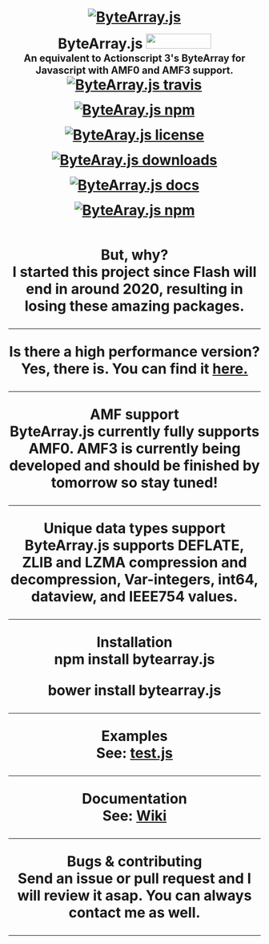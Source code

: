 <h1 align="center">
  <a href="https://i.imgur.com/YNA8qWm.png"><img src="https://i.imgur.com/YNA8qWm.png" alt="ByteArray.js" style= "margin-bottom: 1rem"></a>
  <br>
  ByteArray.js <img src="https://raw.githubusercontent.com/benschwarz/bower-badges/gh-pages/badge%402x.png" width="130" height="30">
  <br>
  <sub><sup>An equivalent to Actionscript 3's ByteArray for Javascript with AMF0 and AMF3 support.</sup></sub>
  <br>
  <a href="https://travis-ci.org/Zaseth/ByteArray.js"><img src="https://travis-ci.org/Zaseth/ByteArray.js.svg?branch=master" alt="ByteArray.js travis" style= "margin-bottom: 1rem"></a>
  <a href="https://www.npmjs.com/package/bytearray.js"><img src="https://img.shields.io/npm/v/bytearray.js.svg" alt="ByteAray.js npm" style="margin-bottom: 1rem"></a>
  <a href="https://github.com/Zaseth/ByteArray.js/blob/master/LICENSE"><img src="https://img.shields.io/npm/l/bytearray.js.svg" alt="ByteAray.js license" style="margin-bottom: 1rem"></a>
  <a href="https://npm-stat.com/charts.html?package=bytearray.js"><img src="https://img.shields.io/npm/dy/bytearray.js.svg" alt="ByteAray.js downloads" style="margin-bottom: 1rem"></a>
  <a href="https://github.com/Zaseth/ByteArray.js/wiki"><img src="https://img.shields.io/readthedocs/pip/stable.svg" alt="ByteArray.js docs" style="margin-bottom: 1rem"></a>
  <a href="https://npmjs.org/package/bytearray.js"><img src="https://nodei.co/npm/bytearray.js.png" alt="ByteAray.js npm" style="margin-bottom: 1rem"></a>
</h1>

<h1 align="center">
  But, why?
  <br>
  I started this project since Flash will end in around 2020, resulting in losing these amazing packages.
  <hr>
  Is there a high performance version?
  <br>
  Yes, there is. You can find it <a href="https://github.com/Zaseth/ByteArray.js/blob/master/ByteArrayHP.js">here.</a>
  <hr>
  AMF support
  <br>
  ByteArray.js currently fully supports AMF0. AMF3 is currently being developed and should be finished by tomorrow so stay tuned!
  <hr>
  Unique data types support
  <br>
  ByteArray.js supports DEFLATE, ZLIB and LZMA compression and decompression,  Var-integers, int64, dataview, and IEEE754 values.
  <hr>
  Installation
  <br>
  npm install bytearray.js
  
  bower install bytearray.js
  <hr>
  Examples
  <br>
  See: <a href="https://github.com/Zaseth/ByteArray.js/blob/master/Examples/test.js">test.js</a>
  <hr>
  Documentation
  <br>
  See: <a href="https://github.com/Zaseth/ByteArray.js/wiki">Wiki</a>
  <hr>
  Bugs & contributing
  <br>
  Send an issue or pull request and I will review it asap. You can always contact me as well.
  <hr>
</h1>
